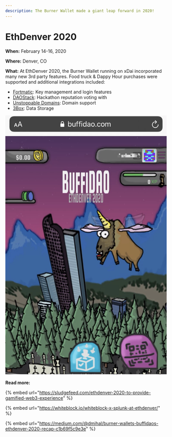 ```yaml
---
description: The Burner Wallet made a giant leap forward in 2020!
---
```


# EthDenver 2020

**When:** February 14-16, 2020

**Where:** Denver, CO

**What:** At EthDenver 2020, the Burner Wallet running on xDai incorporated many new 3rd party features. Food truck & Dappy Hour purchases were supported and additional integrations included:

* [Fortmatic](https://fortmatic.com/): Key management and login features&#x20;
* [DAOStack](https://daostack.io/): Hackathon reputation voting with&#x20;
* [Unstoppable Domains](https://unstoppabledomains.com/): Domain support
* [3Box](https://3box.io/): Data Storage

![BuffiDao wallet at EthDenver 2020](../../../.gitbook/assets/buffidao.png)

**Read more:**&#x20;

{% embed url="https://sludgefeed.com/ethdenver-2020-to-provide-gamified-web3-experience" %}

{% embed url="https://whiteblock.io/whiteblock-x-splunk-at-ethdenver/" %}

{% embed url="https://medium.com/@dmihal/burner-wallets-buffidaos-ethdenver-2020-recap-c1b69f5c9e3e" %}

